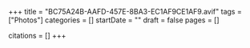 +++
title = "BC75A24B-AAFD-457E-8BA3-EC1AF9CE1AF9.avif"
tags = ["Photos"]
categories = []
startDate = ""
draft = false
pages = []

citations = []
+++
